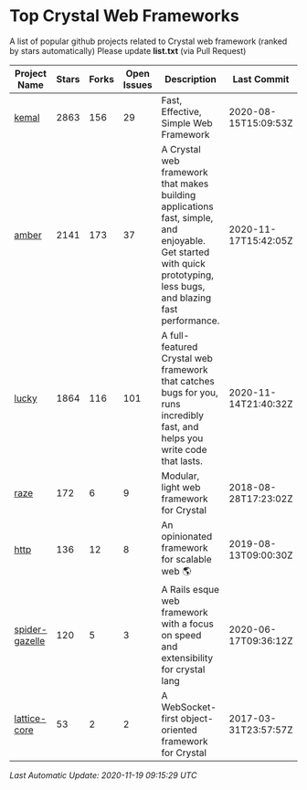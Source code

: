 # Top Crystal Web Frameworks

A list of popular github projects related to Crystal web framework (ranked by stars automatically)
Please update **list.txt** (via Pull Request)

| Project Name | Stars | Forks | Open Issues | Description | Last Commit |
| ------------ | ----- | ----- | ----------- | ----------- | ----------- |
| [kemal](https://github.com/kemalcr/kemal) |2863|156|29|Fast, Effective, Simple Web Framework|2020-08-15T15:09:53Z|
| [amber](https://github.com/amberframework/amber) |2141|173|37|A Crystal web framework that makes building applications fast, simple, and enjoyable. Get started with quick prototyping, less bugs, and blazing fast performance.|2020-11-17T15:42:05Z|
| [lucky](https://github.com/luckyframework/lucky) |1864|116|101|A full-featured Crystal web framework that catches bugs for you, runs incredibly fast, and helps you write code that lasts.|2020-11-14T21:40:32Z|
| [raze](https://github.com/samueleaton/raze) |172|6|9|Modular, light web framework for Crystal|2018-08-28T17:23:02Z|
| [http](https://github.com/onyxframework/http) |136|12|8|An opinionated framework for scalable web 🌎|2019-08-13T09:00:30Z|
| [spider-gazelle](https://github.com/spider-gazelle/spider-gazelle) |120|5|3|A Rails esque web framework with a focus on speed and extensibility for crystal lang|2020-06-17T09:36:12Z|
| [lattice-core](https://github.com/jasonl99/lattice-core) |53|2|2|A WebSocket-first object-oriented framework for Crystal|2017-03-31T23:57:57Z|

*Last Automatic Update: 2020-11-19 09:15:29 UTC*